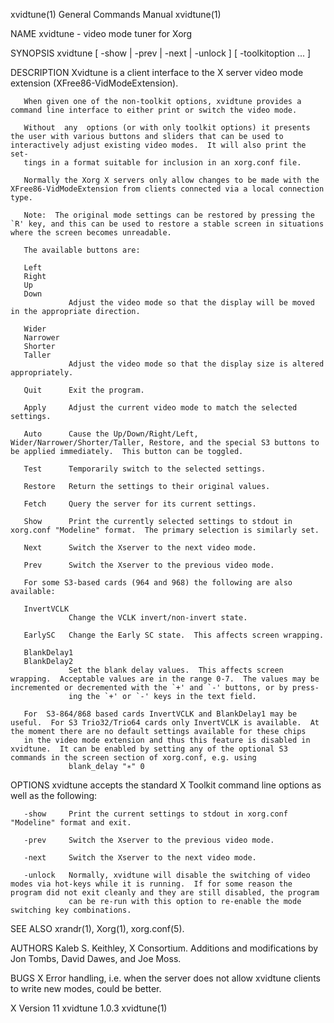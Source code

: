 xvidtune(1)                                                                                General Commands Manual                                                                                xvidtune(1)

NAME
       xvidtune - video mode tuner for Xorg

SYNOPSIS
       xvidtune [ -show | -prev | -next | -unlock ] [ -toolkitoption ... ]

DESCRIPTION
       Xvidtune is a client interface to the X server video mode extension (XFree86-VidModeExtension).

       When given one of the non-toolkit options, xvidtune provides a command line interface to either print or switch the video mode.

       Without  any  options (or with only toolkit options) it presents the user with various buttons and sliders that can be used to interactively adjust existing video modes.  It will also print the set‐
       tings in a format suitable for inclusion in an xorg.conf file.

       Normally the Xorg X servers only allow changes to be made with the XFree86-VidModeExtension from clients connected via a local connection type.

       Note:  The original mode settings can be restored by pressing the `R' key, and this can be used to restore a stable screen in situations where the screen becomes unreadable.

       The available buttons are:

       Left
       Right
       Up
       Down
                 Adjust the video mode so that the display will be moved in the appropriate direction.

       Wider
       Narrower
       Shorter
       Taller
                 Adjust the video mode so that the display size is altered appropriately.

       Quit      Exit the program.

       Apply     Adjust the current video mode to match the selected settings.

       Auto      Cause the Up/Down/Right/Left, Wider/Narrower/Shorter/Taller, Restore, and the special S3 buttons to be applied immediately.  This button can be toggled.

       Test      Temporarily switch to the selected settings.

       Restore   Return the settings to their original values.

       Fetch     Query the server for its current settings.

       Show      Print the currently selected settings to stdout in xorg.conf "Modeline" format.  The primary selection is similarly set.

       Next      Switch the Xserver to the next video mode.

       Prev      Switch the Xserver to the previous video mode.

       For some S3-based cards (964 and 968) the following are also available:

       InvertVCLK
                 Change the VCLK invert/non-invert state.

       EarlySC   Change the Early SC state.  This affects screen wrapping.

       BlankDelay1
       BlankDelay2
                 Set the blank delay values.  This affects screen wrapping.  Acceptable values are in the range 0-7.  The values may be incremented or decremented with the `+' and `-' buttons, or by press‐
                 ing the `+' or `-' keys in the text field.

       For  S3-864/868 based cards InvertVCLK and BlankDelay1 may be useful.  For S3 Trio32/Trio64 cards only InvertVCLK is available.  At the moment there are no default settings available for these chips
       in the video mode extension and thus this feature is disabled in xvidtune.  It can be enabled by setting any of the optional S3 commands in the screen section of xorg.conf, e.g. using
                 blank_delay "∗" 0

OPTIONS
       xvidtune accepts the standard X Toolkit command line options as well as the following:

       -show     Print the current settings to stdout in xorg.conf "Modeline" format and exit.

       -prev     Switch the Xserver to the previous video mode.

       -next     Switch the Xserver to the next video mode.

       -unlock   Normally, xvidtune will disable the switching of video modes via hot-keys while it is running.  If for some reason the program did not exit cleanly and they are still disabled, the program
                 can be re-run with this option to re-enable the mode switching key combinations.

SEE ALSO
       xrandr(1), Xorg(1), xorg.conf(5).

AUTHORS
       Kaleb S. Keithley, X Consortium.
       Additions and modifications by Jon Tombs, David Dawes, and Joe Moss.

BUGS
       X Error handling, i.e. when the server does not allow xvidtune clients to write new modes, could be better.

X Version 11                                                                                    xvidtune 1.0.3                                                                                    xvidtune(1)
